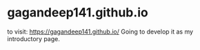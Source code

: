 # gagandeep141.github.io
to visit:  https://gagandeep141.github.io/
Going to develop it as my introductory page.
